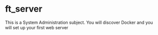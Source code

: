 # ft_server
This is a System Administration subject. You will discover Docker and you will set up your first web server
